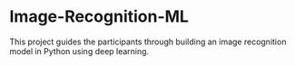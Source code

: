 # Image-Recognition-ML
This project guides the participants through building an image recognition model in Python using deep learning. 
